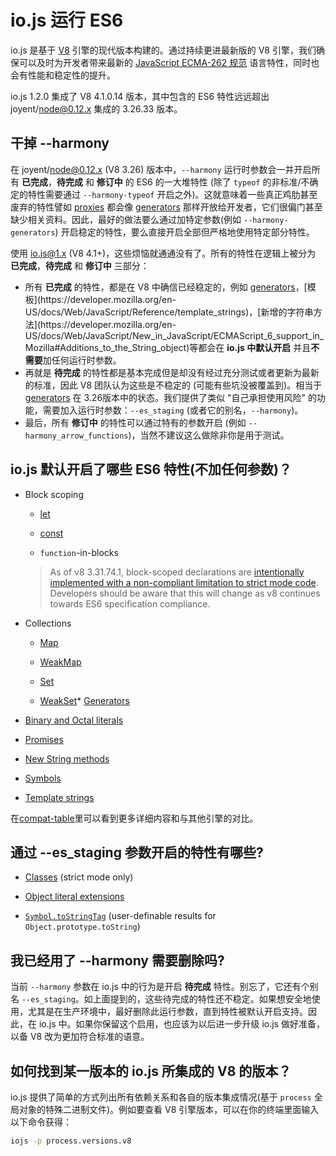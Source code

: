# io.js 运行 ES6

io.js 是基于 [V8](https://code.google.com/p/v8/) 引擎的现代版本构建的。通过持续更进最新版的 V8 引擎，我们确保可以及时为开发者带来最新的 [JavaScript ECMA-262 规范](http://www.ecma-international.org/publications/standards/Ecma-262.htm) 语言特性，同时也会有性能和稳定性的提升。

io.js 1.2.0 集成了 V8 4.1.0.14 版本，其中包含的 ES6 特性远远超出 joyent/node@0.12.x 集成的 3.26.33 版本。

## 干掉 --harmony

在 joyent/node@0.12.x (V8 3.26) 版本中，`--harmony` 运行时参数会一并开启所有 **已完成**，**待完成** 和 **修订中** 的 ES6 的一大堆特性 (除了 `typeof` 的非标准/不确定的特性需要通过 `--harmony-typeof` 开启之外)。这就意味着一些真正鸡肋甚至废弃的特性譬如 [proxies](https://developer.mozilla.org/en-US/docs/Web/JavaScript/Reference/Global_Objects/Proxy) 都会像 [generators](https://developer.mozilla.org/en-US/docs/Web/JavaScript/Reference/Statements/function*) 那样开放给开发者，它们很偏门甚至缺少相关资料。因此，最好的做法要么通过加特定参数(例如 `--harmony-generators`) 开启稳定的特性，要么直接开启全部但严格地使用特定部分特性。

使用 io.js@1.x (V8 4.1+)，这些烦恼就通通没有了。所有的特性在逻辑上被分为 **已完成**，**待完成** 和 **修订中** 三部分：

*   所有 **已完成** 的特性，都是在 V8 中确信已经稳定的，例如 [generators](https://developer.mozilla.org/en-US/docs/Web/JavaScript/Reference/Statements/function*)，[模板](https://developer.mozilla.org/en-US/docs/Web/JavaScript/Reference/template_strings)，[新增的字符串方法](https://developer.mozilla.org/en-US/docs/Web/JavaScript/New_in_JavaScript/ECMAScript_6_support_in_Mozilla#Additions_to_the_String_object)等都会在 **io.js 中默认开启** 并且**不需要**加任何运行时参数。
*   再就是 **待完成** 的特性都是基本完成但是却没有经过充分测试或者更新为最新的标准，因此 V8 团队认为这些是不稳定的 (可能有些坑没被覆盖到)。相当于 [generators](https://developer.mozilla.org/en-US/docs/Web/JavaScript/Reference/Statements/function*) 在 3.26版本中的状态。我们提供了类似 "自己承担使用风险" 的功能，需要加入运行时参数：`--es_staging` (或者它的别名，`--harmony`)。
*   最后，所有 **修订中** 的特性可以通过特有的参数开启 (例如 `--harmony_arrow_functions`)，当然不建议这么做除非你是用于测试。

## io.js 默认开启了哪些 ES6 特性(不加任何参数)？


*   Block scoping

    *   [let](https://developer.mozilla.org/en-US/docs/Web/JavaScript/Reference/Statements/let)

    *   [const](https://developer.mozilla.org/en-US/docs/Web/JavaScript/Reference/Statements/const)

    *   `function`-in-blocks

    >As of v8 3.31.74.1, block-scoped declarations are [intentionally implemented with a non-compliant limitation to strict mode code](https://groups.google.com/forum/#!topic/v8-users/3UXNCkAU8Es). Developers should be aware that this will change as v8 continues towards ES6 specification compliance.

*   Collections

    *   [Map](https://developer.mozilla.org/en-US/docs/Web/JavaScript/Reference/Global_Objects/Map)

    *   [WeakMap](https://developer.mozilla.org/en-US/docs/Web/JavaScript/Reference/Global_Objects/WeakMap)

    *   [Set](https://developer.mozilla.org/en-US/docs/Web/JavaScript/Reference/Global_Objects/Set)

    *   [WeakSet](https://developer.mozilla.org/en-US/docs/Web/JavaScript/Reference/Global_Objects/WeakSet)*   [Generators](https://developer.mozilla.org/en-US/docs/Web/JavaScript/Reference/Statements/function*)

*   [Binary and Octal literals](https://developer.mozilla.org/en-US/docs/Web/JavaScript/Reference/Lexical_grammar#Numeric_literals)

*   [Promises](https://developer.mozilla.org/en-US/docs/Web/JavaScript/Reference/Global_Objects/Promise)

*   [New String methods](https://developer.mozilla.org/en-US/docs/Web/JavaScript/New_in_JavaScript/ECMAScript_6_support_in_Mozilla#Additions_to_the_String_object)

*   [Symbols](https://developer.mozilla.org/en-US/docs/Web/JavaScript/Reference/Global_Objects/Symbol)

*   [Template strings](https://developer.mozilla.org/en-US/docs/Web/JavaScript/Reference/template_strings)

在[compat-table](https://kangax.github.io/compat-table/es6/)里可以看到更多详细内容和与其他引擎的对比。

## 通过 --es_staging 参数开启的特性有哪些?

*   [Classes](https://github.com/lukehoban/es6features#classes) (strict mode only)
*   [Object literal extensions](https://github.com/lukehoban/es6features#enhanced-object-literals)

*   [`Symbol.toStringTag`](https://developer.mozilla.org/en-US/docs/Web/JavaScript/Reference/Global_Objects/Symbol) (user-definable results for `Object.prototype.toString`)

## 我已经用了 --harmony 需要删除吗?

当前 `--harmony` 参数在 io.js 中的行为是开启 **待完成** 特性。别忘了，它还有个别名 `--es_staging`。如上面提到的，这些待完成的特性还不稳定。如果想安全地使用，尤其是在生产环境中，最好删除此运行参数，直到特性被默认开启支持。因此，在 io.js 中。如果你保留这个启用，也应该为以后进一步升级 io.js 做好准备，以备 V8 改为更加符合标准的语意。

## 如何找到某一版本的 io.js 所集成的 V8 的版本？

io.js 提供了简单的方式列出所有依赖关系和各自的版本集成情况(基于 `process` 全局对象的特殊二进制文件)。例如要查看 V8 引擎版本，可以在你的终端里面输入以下命令获得：

```sh
iojs -p process.versions.v8
```
